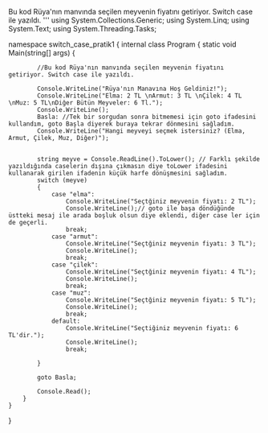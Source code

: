 Bu kod Rüya'nın manvında seçilen meyvenin fiyatını getiriyor. Switch case ile yazıldı.
'''
using System.Collections.Generic;
using System.Linq;
using System.Text;
using System.Threading.Tasks;

namespace switch_case_pratik1
{
    internal class Program
    {
        static void Main(string[] args)
        {
            
            //Bu kod Rüya'nın manvında seçilen meyvenin fiyatını getiriyor. Switch case ile yazıldı.

            Console.WriteLine("Rüya'nın Manavına Hoş Geldiniz!");
            Console.WriteLine("Elma: 2 TL \nArmut: 3 TL \nÇilek: 4 TL \nMuz: 5 TL\nDiğer Bütün Meyveler: 6 Tl.");
            Console.WriteLine();
            Basla: //Tek bir sorgudan sonra bitmemesi için goto ifadesini kullandım, goto Başla diyerek buraya tekrar dönmesini sağladım.
            Console.WriteLine("Hangi meyveyi seçmek istersiniz? (Elma, Armut, Çilek, Muz, Diğer)");


            string meyve = Console.ReadLine().ToLower(); // Farklı şekilde yazıldığında caselerin dışına çıkmasın diye toLower ifadesini kullanarak girilen ifadenin küçük harfe dönüşmesini sağladım.
            switch (meyve)
            {
                case "elma":
                    Console.WriteLine("Seçtğiniz meyvenin fiyatı: 2 TL");
                    Console.WriteLine();// goto ile başa döndüğünde üstteki mesaj ile arada boşluk olsun diye eklendi, diğer case ler için de geçerli.
                    break;
                case "armut":
                    Console.WriteLine("Seçtğiniz meyvenin fiyatı: 3 TL");
                    Console.WriteLine();
                    break;
                case "çilek":
                    Console.WriteLine("Seçtğiniz meyvenin fiyatı: 4 TL");
                    Console.WriteLine();
                    break;
                case "muz":
                    Console.WriteLine("Seçtğiniz meyvenin fiyatı: 5 TL");
                    Console.WriteLine();
                    break;
                default: 
                    Console.WriteLine("Seçtiğiniz meyvenin fiyatı: 6 TL'dir.");
                    Console.WriteLine();
                    break;

            } 

            goto Basla;

            Console.Read();
        }
    }
}

